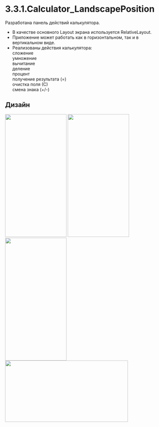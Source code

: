 # 3.3.1.Calculator_LandscapePosition
Разработана панель действий калькулятора.  
- В качестве основного Layout экрана используется RelativeLayout. 
- Приложение может работать как в горизонтальном, так и в вертикальном виде.  
- Реализованы действия калькулятора:  
сложение  
умножение  
вычитание  
деление  
процент  
получение результата (=)  
очистка поля (С)  
смена знака  (+/-)

Дизайн
---
<img src="https://github.com/katerinavp/3.3.1.Calculator_LandscapePosition/blob/master/Screenshot_calculator.jpg" width="200" height="400"> <img src="https://github.com/katerinavp/3.3.1.Calculator_LandscapePosition/blob/master/Screenshot_sum.jpg" width="200" height="400"> <img src="https://github.com/katerinavp/3.3.1.Calculator_LandscapePosition/blob/master/Screenshot_result.jpg" width="200" height="400"> 
<img src="https://github.com/katerinavp/3.3.1.Calculator_LandscapePosition/blob/master/Screenshot_landscapePosition_1.jpg" width="400" height="200">
